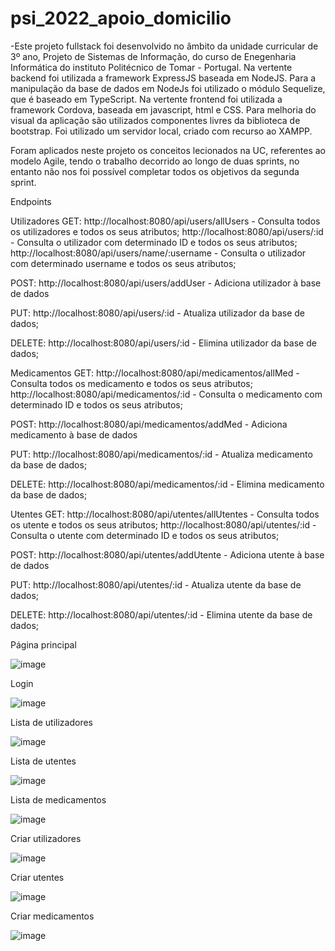 # psi_2022_apoio_domicilio

-Este projeto fullstack foi desenvolvido no âmbito da unidade curricular de 3º ano, Projeto de Sistemas de Informação, do curso de Enegenharia Informática do instituto Politécnico de Tomar - Portugal.
Na vertente backend foi utilizada a framework ExpressJS baseada em NodeJS. Para a manipulação da base de dados em NodeJs foi utilizado o módulo Sequelize, que é baseado em TypeScript.
Na vertente frontend foi utilizada a framework Cordova, baseada em javascript, html e CSS.
Para melhoria do visual da aplicação são utilizados componentes livres da biblioteca de bootstrap.
Foi utilizado um servidor local, criado com recurso ao XAMPP.

Foram aplicados neste projeto os conceitos lecionados na UC, referentes ao modelo Agile, tendo o trabalho decorrido ao longo de duas sprints, no entanto não nos foi possível completar todos os objetivos da segunda sprint.


Endpoints

Utilizadores
GET:
http://localhost:8080/api/users/allUsers - Consulta todos os utilizadores e todos os seus atributos;
http://localhost:8080/api/users/:id - Consulta o utilizador com determinado ID e todos os seus atributos;
http://localhost:8080/api/users/name/:username - Consulta o utilizador com determinado username e todos os seus atributos;

POST:
http://localhost:8080/api/users/addUser - Adiciona utilizador à base de dados

PUT:
http://localhost:8080/api/users/:id - Atualiza utilizador da base de dados;

DELETE:
http://localhost:8080/api/users/:id - Elimina utilizador da base de dados;

Medicamentos
GET:
http://localhost:8080/api/medicamentos/allMed - Consulta todos os medicamento e todos os seus atributos;
http://localhost:8080/api/medicamentos/:id - Consulta o medicamento com determinado ID e todos os seus atributos;

POST:
http://localhost:8080/api/medicamentos/addMed - Adiciona medicamento à base de dados

PUT:
http://localhost:8080/api/medicamentos/:id - Atualiza medicamento da base de dados;

DELETE:
http://localhost:8080/api/medicamentos/:id - Elimina medicamento da base de dados;


Utentes
GET:
http://localhost:8080/api/utentes/allUtentes - Consulta todos os utente e todos os seus atributos;
http://localhost:8080/api/utentes/:id - Consulta o utente com determinado ID e todos os seus atributos;

POST:
http://localhost:8080/api/utentes/addUtente - Adiciona utente à base de dados

PUT:
http://localhost:8080/api/utentes/:id - Atualiza utente da base de dados;

DELETE:
http://localhost:8080/api/utentes/:id - Elimina utente da base de dados;

Página principal


![image](https://user-images.githubusercontent.com/48334715/176009830-7b70b34e-465c-49f6-b82c-7aeba1033093.png)



Login


![image](https://user-images.githubusercontent.com/48334715/176009951-a6f82f5f-c771-484c-9f3b-ba3209fea9fd.png)


Lista de utilizadores


![image](https://user-images.githubusercontent.com/48334715/176010039-afd7d947-b5d9-4080-ae90-5dcf5bfd8282.png)

Lista de utentes


![image](https://user-images.githubusercontent.com/48334715/176010106-7fadf2ea-802d-4aa5-bcea-2e8593a22146.png)

Lista de medicamentos


![image](https://user-images.githubusercontent.com/48334715/176010167-39e82cde-bcc5-4f1f-a6bb-b56f8c5816f0.png)


Criar utilizadores


![image](https://user-images.githubusercontent.com/48334715/176010250-b680e4f4-ff8a-45fc-80da-d5b395aa2772.png)

Criar utentes


![image](https://user-images.githubusercontent.com/48334715/176010523-936ad328-a2e1-4041-ad9e-92584565f6d5.png)

Criar medicamentos


![image](https://user-images.githubusercontent.com/48334715/176010432-9a522361-027a-4f5b-8adf-40ad5a206201.png)
